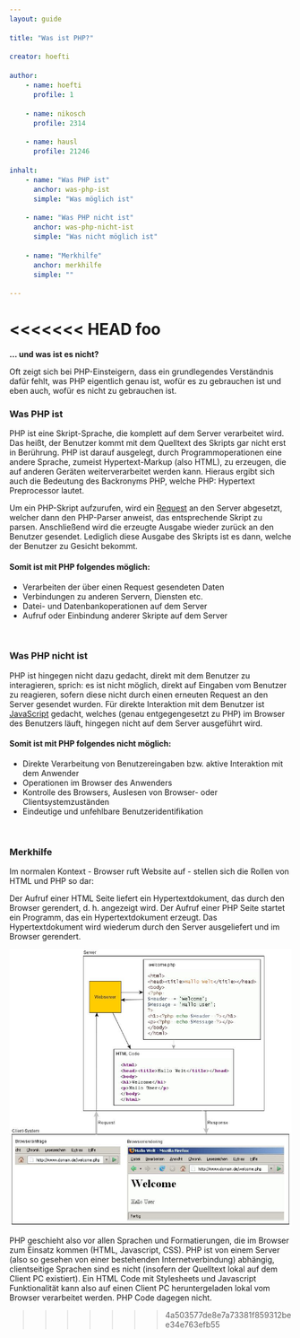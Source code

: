 ```yaml
---
layout: guide

title: "Was ist PHP?"

creator: hoefti

author:
    - name: hoefti
      profile: 1

    - name: nikosch
      profile: 2314

    - name: hausl
      profile: 21246
      
inhalt:
    - name: "Was PHP ist"
      anchor: was-php-ist
      simple: "Was möglich ist"
      
    - name: "Was PHP nicht ist"
      anchor: was-php-nicht-ist
      simple: "Was nicht möglich ist"

    - name: "Merkhilfe"
      anchor: merkhilfe
      simple: ""

---
```


<<<<<<< HEAD
foo
=======
**... und was ist es nicht?** 

Oft zeigt sich bei PHP-Einsteigern, dass ein grundlegendes Verständnis dafür fehlt, was PHP eigentlich genau ist, wofür es zu gebrauchen ist und eben auch, wofür es nicht zu gebrauchen ist. 


### Was PHP ist 
PHP ist eine Skript-Sprache, die komplett auf dem Server verarbeitet wird. Das heißt, der Benutzer kommt mit dem Quelltext des Skripts gar nicht erst in Berührung.
PHP ist darauf ausgelegt, durch Programmoperationen eine andere Sprache, zumeist Hypertext-Markup (also HTML), zu erzeugen, die auf anderen Geräten weiterverarbeitet werden kann. Hieraus ergibt sich auch die Bedeutung des Backronyms PHP, welche PHP: Hypertext Preprocessor lautet.  

Um ein PHP-Skript aufzurufen, wird ein [Request](http://php-de.github.io/request-handling/request.html) an den Server abgesetzt, welcher dann den PHP-Parser anweist, das entsprechende Skript zu parsen. Anschließend wird die erzeugte Ausgabe wieder zurück an den Benutzer gesendet. Lediglich diese Ausgabe des Skripts ist es dann, welche der Benutzer zu Gesicht bekommt. 


#### Somit ist mit PHP folgendes möglich: 
- Verarbeiten der über einen Request gesendeten Daten 
- Verbindungen zu anderen Servern, Diensten etc. 
- Datei- und Datenbankoperationen auf dem Server 
- Aufruf oder Einbindung anderer Skripte auf dem Server 
<br>


### Was PHP nicht ist 
PHP ist hingegen nicht dazu gedacht, direkt mit dem Benutzer zu interagieren, sprich: es ist nicht möglich, direkt auf Eingaben vom Benutzer zu reagieren, sofern diese nicht durch einen erneuten Request an den Server gesendet wurden.
Für direkte Interaktion mit dem Benutzer ist [JavaScript](http://www.php.de/wiki-php/index.php/JavaScript) gedacht, welches (genau entgegengesetzt zu PHP) im Browser des Benutzers läuft, hingegen nicht auf dem Server ausgeführt wird. 

#### Somit ist mit PHP folgendes nicht möglich: 
- Direkte Verarbeitung von Benutzereingaben bzw. aktive Interaktion mit dem Anwender 
- Operationen im Browser des Anwenders 
- Kontrolle des Browsers, Auslesen von Browser- oder Clientsystemzuständen 
- Eindeutige und unfehlbare Benutzeridentifikation 
<br>


### Merkhilfe 
Im normalen Kontext - Browser ruft Website auf - stellen sich die Rollen von HTML und PHP so dar: 
  
Der Aufruf einer HTML Seite liefert ein Hypertextdokument, das durch den Browser gerendert, d. h. angezeigt wird. 
Der Aufruf einer PHP Seite startet ein Programm, das ein Hypertextdokument erzeugt. Das Hypertextdokument wird wiederum durch den Server ausgeliefert und im Browser gerendert. 


![Client-Server](images/client-server.jpg)


PHP geschieht also vor allen Sprachen und Formatierungen, die im Browser zum Einsatz kommen (HTML, Javascript, CSS). PHP ist von einem Server (also so gesehen von einer bestehenden Internetverbindung) abhängig, clientseitige Sprachen sind es nicht (insofern der Quelltext lokal auf dem Client PC existiert). Ein HTML Code mit Stylesheets und Javascript Funktionalität kann also auf einen Client PC heruntergeladen lokal vom Browser verarbeitet werden. PHP Code dagegen nicht.

>>>>>>> 4a503577de8e7a73381f859312bee34e763efb55
